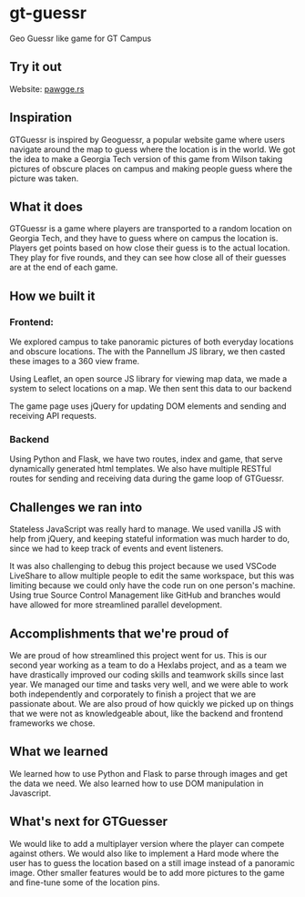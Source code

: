 # gt-guessr

Geo Guessr like game for GT Campus

## Try it out

Website: [pawgge.rs](https://pawgge.rs/)

## Inspiration

GTGuessr is inspired by Geoguessr, a popular website game where users navigate around the map to guess where the location is in the world. We got the idea to make a Georgia Tech version of this game from Wilson taking pictures of obscure places on campus and making people guess where the picture was taken.

## What it does

GTGuessr is a game where players are transported to a random location on Georgia Tech, and they have to guess where on campus the location is. Players get points based on how close their guess is to the actual location. They play for five rounds, and they can see how close all of their guesses are at the end of each game.

## How we built it

### Frontend: 

We explored campus to take panoramic pictures of both everyday locations and obscure locations. The with the Pannellum JS library, we then casted these images to a 360 view frame.

Using Leaflet, an open source JS library for viewing map data, we made a system to select locations on a map. We then sent this data to our backend

The game page uses jQuery for updating DOM elements and sending and receiving API requests.

### Backend 

Using Python and Flask, we have two routes, index and game, that serve dynamically generated html templates. We also have multiple RESTful routes for sending and receiving data during the game loop of GTGuessr.

## Challenges we ran into

Stateless JavaScript was really hard to manage. We used vanilla JS with help from jQuery, and keeping stateful information was much harder to do, since we had to keep track of events and event listeners.

It was also challenging to debug this project because we used VSCode LiveShare to allow multiple people to edit the same workspace, but this was limiting because we could only have the code run on one person's machine. Using true Source Control Management like GitHub and branches would have allowed for more streamlined parallel development.

## Accomplishments that we're proud of

We are proud of how streamlined this project went for us. This is our second year working as a team to do a Hexlabs project, and as a team we have drastically improved our coding skills and teamwork skills since last year. We managed our time and tasks very well, and we were able to work both independently and corporately to finish a project that we are passionate about. We are also proud of how quickly we picked up on things that we were not as knowledgeable about, like the backend and frontend frameworks we chose.

## What we learned

We learned how to use Python and Flask to parse through images and get the data we need. We also learned how to use DOM manipulation in Javascript.

## What's next for GTGuesser

We would like to add a multiplayer version where the player can compete against others. We would also like to implement a Hard mode where the user has to guess the location based on a still image instead of a panoramic image. Other smaller features would be to add more pictures to the game and fine-tune some of the location pins.

<!-- Frank's Hidden Notes! -->
<!-- 

* install deps
pip install -r requirements.txt


* build the site first

cd gtguessr/static/gt-guessr
npm install
npm run build

* ok now either do the fun docker image or run the function for locally (in project root)

hypercorn gtguessr.main:app


docker build -t gtsite .
docker run -d gtsite:latest -p 8000:8000

 -->